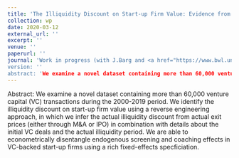```yaml
---
title: 'The Illiquidity Discount on Start-up Firm Value: Evidence from Venture Capital'
collection: wp
date: 2020-03-12
external_url: ''
excerpt: ''
venue: ''
paperurl: ''
journal: 'Work in progress (with J.Barg and <a href="https://www.bwl.uni-hamburg.de/finance/team/drobetz.html">W. Drobetz</a>)''
version: ''
abstract: 'We examine a novel dataset containing more than 60,000 venture capital (VC) transactions during the 2000-2019 period. We identify the illiquidity discount on start-up firm value using a reverse engineering approach, in which we infer the actual illiquidity discount from actual exit prices (either through M&A or IPO) in combination with details about the initial VC deals and the actual illiquidity period. We are able to econometrically disentangle endogenous screening and coaching effects in VC-backed start-up firms using a rich fixed-effects specficiation.'
---
```


Abstract: We examine a novel dataset containing more than 60,000 venture capital (VC) transactions during the 2000-2019 period. We identify the illiquidity discount on start-up firm value using a reverse engineering approach, in which we infer the actual illiquidity discount from actual exit prices (either through M&A or IPO) in combination with details about the initial VC deals and the actual illiquidity period. We are able to econometrically disentangle endogenous screening and coaching effects in VC-backed start-up firms using a rich fixed-effects specficiation.
